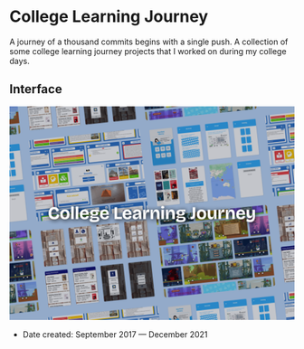 # College Learning Journey
A journey of a thousand commits begins with a single push. A collection of some college learning journey projects that I worked on during my college days.

## Interface
![Interface](https://raw.githubusercontent.com/luqmanherifa/luqman-herifa-personal-portfolio-v2/main/public/works/collegelj.png)

- Date created: September 2017 — December 2021
